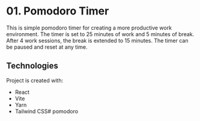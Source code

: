 # 01. Pomodoro Timer
This is simple pomodoro timer for creating a more productive work environment. The timer is set to 25 minutes of work and 5 minutes of break. After 4 work sessions, the break is extended to 15 minutes. The timer can be paused and reset at any time.

## Technologies
Project is created with:
* React
* Vite
* Yarn
* Tailwind CSS#   p o m o d o r o  
 